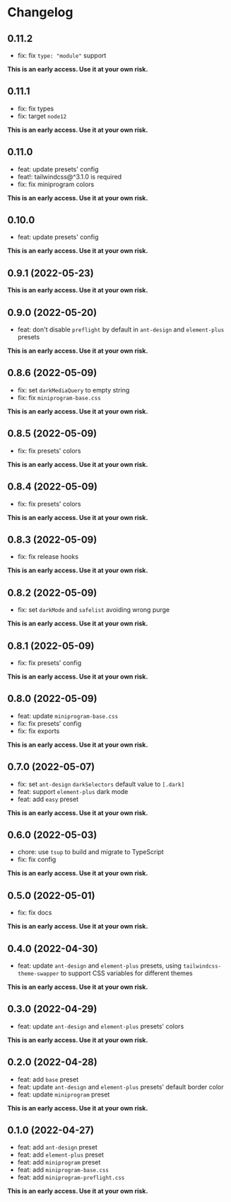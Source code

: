 # Changelog

## 0.11.2

- fix: fix `type: "module"` support

**This is an early access. Use it at your own risk.**

## 0.11.1

- fix: fix types
- fix: target `node12`

**This is an early access. Use it at your own risk.**

## 0.11.0

- feat: update presets' config
- feat!: tailwindcss@^3.1.0 is required
- fix: fix miniprogram colors

**This is an early access. Use it at your own risk.**

## 0.10.0

- feat: update presets' config

**This is an early access. Use it at your own risk.**

## 0.9.1 (2022-05-23)

**This is an early access. Use it at your own risk.**

## 0.9.0 (2022-05-20)

- feat: don't disable `preflight` by default in `ant-design` and `element-plus` presets

**This is an early access. Use it at your own risk.**

## 0.8.6 (2022-05-09)

- fix: set `darkMediaQuery` to empty string
- fix: fix `miniprogram-base.css`

**This is an early access. Use it at your own risk.**

## 0.8.5 (2022-05-09)

- fix: fix presets' colors

**This is an early access. Use it at your own risk.**

## 0.8.4 (2022-05-09)

- fix: fix presets' colors

**This is an early access. Use it at your own risk.**

## 0.8.3 (2022-05-09)

- fix: fix release hooks

**This is an early access. Use it at your own risk.**

## 0.8.2 (2022-05-09)

- fix: set `darkMode` and `safelist` avoiding wrong purge

**This is an early access. Use it at your own risk.**

## 0.8.1 (2022-05-09)

- fix: fix presets' config

**This is an early access. Use it at your own risk.**

## 0.8.0 (2022-05-09)

- feat: update `miniprogram-base.css`
- fix: fix presets' config
- fix: fix exports

**This is an early access. Use it at your own risk.**

## 0.7.0 (2022-05-07)

- fix: set `ant-design` `darkSelectors` default value to `[.dark]`
- feat: support `element-plus` dark mode
- feat: add `easy` preset

**This is an early access. Use it at your own risk.**

## 0.6.0 (2022-05-03)

- chore: use `tsup` to build and migrate to TypeScript
- fix: fix config

**This is an early access. Use it at your own risk.**

## 0.5.0 (2022-05-01)

- fix: fix docs

**This is an early access. Use it at your own risk.**

## 0.4.0 (2022-04-30)

- feat: update `ant-design` and `element-plus` presets, using `tailwindcss-theme-swapper` to support CSS variables for different themes

**This is an early access. Use it at your own risk.**

## 0.3.0 (2022-04-29)

- feat: update `ant-design` and `element-plus` presets' colors

**This is an early access. Use it at your own risk.**

## 0.2.0 (2022-04-28)

- feat: add `base` preset
- feat: update `ant-design` and `element-plus` presets' default border color
- feat: update `miniprogram` preset

**This is an early access. Use it at your own risk.**

## 0.1.0 (2022-04-27)

- feat: add `ant-design` preset
- feat: add `element-plus` preset
- feat: add `miniprogram` preset
- feat: add `miniprogram-base.css`
- feat: add `miniprogram-preflight.css`

**This is an early access. Use it at your own risk.**
